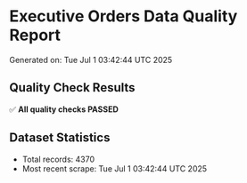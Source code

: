 # Executive Orders Data Quality Report
Generated on: Tue Jul  1 03:42:44 UTC 2025

## Quality Check Results
✅ **All quality checks PASSED**

## Dataset Statistics
- Total records: 4370
- Most recent scrape: Tue Jul  1 03:42:44 UTC 2025
